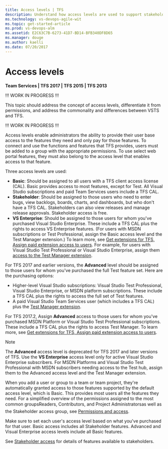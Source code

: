 ```yaml
---
title: Access levels | TFS 
description: Understand how access levels are used to support stakeholder, basic, advanced, or VS Enterprise  
ms.technology: vs-devops-agile-wit
ms.topic: get-started-article
ms.prod: vs-devops-alm
ms.assetid: E2C63C7B-6273-41D7-BD14-BFB340DF8D65
ms.manager: douge
ms.author: kaelli
ms.date: 07/20/2017
---
```


# Access levels

**Team Services | TFS 2017 | TFS 2015 | TFS 2013**  

!!! WORK IN PROGRESS !!! 

This topic should address the concept of access levels, differentiate it from permissions, and address the commonality and differences between VSTS and TFS. 

!!! WORK IN PROGRESS !!! 

Access levels enable administrators the ability to provide their user base access to the features they need and only pay for those features. To connect and use the functions and features that TFS provides, users must be added to a group with the appropriate permissions. To use select web portal features, they must also belong to the access level that enables access to that feature.

Three access levels are used: 

- **Basic**: Should be assigned to all users with a TFS client access license (CAL). Basic provides access to most features, except for Test.
All Visual Studio subscriptions and paid Team Services users include a TFS CAL.
- **Stakeholder**: Should be assigned to those users who need to enter bugs, view backlogs, boards, charts, and dashboards, but who don't have a TFS CAL. Stakeholders can also view releases and manage release approvals. Stakeholder access is free. 
- **VS Enterprise**: Should be assigned to those users for whom you've purchased Visual Studio Enterprise. These include a TFS CAL plus the rights to access VS Enterprise features. (For users with MSDN subscriptions or Test Professional, assign the Basic access level and the Test Manager extension.) To learn more, see [Get extensions for TFS, Assign paid extension access to users](../marketplace/get-tfs-extensions.md#assign-extension). For example, for users with Visual Studio Test Professional or Visual Studio Enterprise, assign them [access to the Test Manager extension](../marketplace/get-tfs-extensions.md#assign-extension).

For TFS 2017 and earlier versions, the **Advanced** level should be assigned to those users for whom you've purchased the full Test feature set. Here are the purchasing options:  
- Higher-level Visual Studio subscriptions: Visual Studio Test Professional, Visual Studio Enterprise, or MSDN platform subscriptions.
These include a TFS CAL plus the rights to access the full set of Test features.  
- A paid Visual Studio Team Services user (which includes a TFS CAL) plus the [Test Manager extension](#test-manager). 

For TFS 2017.2, Assign **Advanced** access to those users for whom you've purchased MSDN Platform or Visual Studio Test Professional subscriptions. These include a TFS CAL plus the rights to access Test Manager. To learn more, see [Get extensions for TFS, Assign paid extension access to users](../marketplace/get-tfs-extensions.md#assign-extension).


> [!NOTE]   
> The **Advanced** access level is deprecated for TFS 2017 and later versions of TFS. Use the **VS Enterprise** access level only for active Visual Studio Enterprise subscribers. For MSDN Platforms and Visual Studio Test Professional with MSDN subscribers needing access to the Test hub, assign them to the Advanced access level and the Test Manager extension.  
 
When you add a user or group to a team or team project, they're automatically granted access to those features supported by the default access level, which is Basic. This provides most users all the features they need. For a simplified overview of the permissions assigned to the most common groups&#151;Readers, Contributors, and Project Administrators&#151;as well as the Stakeholder access group, see [Permissions and access](../setup-admin/permissions-access.md).  

Make sure to set each user's access level based on what you've purchased for that user. Basic access includes all Stakeholder features. Advanced and Visual Enterprise access levels include all Basic features.  
 
See [Stakeholder access](../quickstart/get-started-stakeholder.md) for details of features available to stakeholders.

